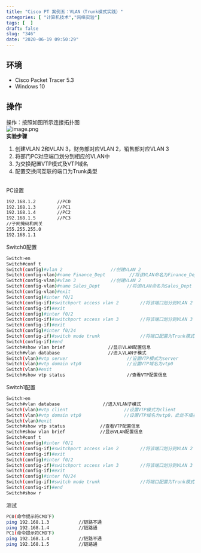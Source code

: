 ```yaml
---
title: "Cisco PT 案例五：VLAN（Trunk模式实践）"
categories: [ "计算机技术","网络实验"]
tags: [  ]
draft: false
slug: "346"
date: "2020-06-19 09:50:29"
---
```


<a name=pVLnQ></a>
## 环境
- Cisco Packet Tracer 5.3
- Windows 10
<a name=4z7HD></a>
## 操作
操作：按照如图所示连接拓扑图<br />![image.png](https://cdn.nlark.com/yuque/0/2020/png/376635/1592206670687-6f77a581-08b4-4445-8370-f0d366860191.png#align=left&display=inline&height=254&margin=%5Bobject%20Object%5D&name=image.png&originHeight=254&originWidth=644&size=16747&status=done&style=none&width=644)<br />**实验步骤**

1. 创建VLAN 2和VLAN 3，财务部对应VLAN 2，销售部对应VLAN 3
1. 将部门PC对应端口划分到相应的VLAN中
1. 为交换配置VTP模式及VTP域名
1. 配置交换间互联的端口为Trunk类型


<br />PC设置
```bash
192.168.1.2        //PC0
192.168.1.3        //PC1
192.168.1.4        //PC2
192.168.1.5        //PC3
//子网掩码和网关
255.255.255.0
192.168.1.1
```
Switch0配置
```bash
Switch>en
Switch#conf t
Switch(config)#vlan 2                  //创建VLAN 2
Switch(config-vlan)#name Finance_Dept         //将该VLAN命名为Finance_Dept
Switch(config-vlan)#vlan 3             //创建VLAN 2
Switch(config-vlan)#name Sales_Dept          //将该VLAN命名为Sales_Dept
Switch(config-vlan)#exit
Switch(config)#inter f0/1
Switch(config-if)#switchport access vlan 2        //将该端口划分到VLAN 2
Switch(config-if)#exit
Switch(config)#inter f0/2
Switch(config-if)#switchport access vlan 3        //将该端口划分到VLAN 3
Switch(config-if)#exit
Switch(config)#inter f0/24
Switch(config-if)#switch mode trunk               //将端口配置为Trunk模式
Switch(config-if)#end
Switch#show vlan brief                //显示VLAN配置信息
Switch#vlan database                  //进入VLAN子模式
Switch(vlan)#vtp server                      //设置VTP模式为server
Switch(vlan)#vtp domain vtp0                 //设置VTP域名为vtp0
Switch(vlan)#exit
Switch#show vtp status                       //查看VTP配置信息
```
Switch1配置
```bash
Switch>en
Switch#vlan database                //进入VLAN子模式
Switch(vlan)#vtp client                     //设置VTP模式为client
Switch(vlan)#vtp domain vtp0                //设置VTP域名为vtp0，此处不填亦可
Switch(vlan)#exit
Switch#show vtp status             //查看VTP配置信息
Switch#show vlan brief             //显示VLAN配置信息
Switch#conf t
Switch(config)#inter f0/1
Switch(config-if)#switchport access vlan 2        //将该端口划分到VLAN 2
Switch(config-if)#exit
Switch(config)#inter f0/2
Switch(config-if)#switchport access vlan 3        //将该端口划分到VLAN 3
Switch(config-if)#exit
Switch(config)#inter f0/24
Switch(config-if)#switch mode trunk               //将端口配置为Trunk模式
Switch(config-if)#end
Switch#show r
```
测试
```bash
PC0(命令提示符CMD下)
ping 192.168.1.3           //链路不通
ping 192.168.1.4           //链路通
PC1(命令提示符CMD下)
ping 192.168.1.4           //链路不通
ping 192.168.1.5           //链路通
```
